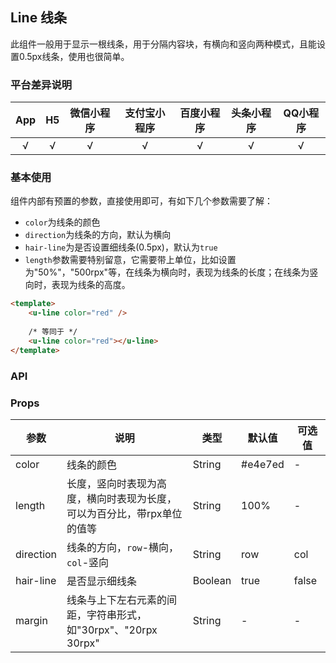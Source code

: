 ## Line 线条

<demo-model url="/pages/componentsB/line/index"></demo-model>

此组件一般用于显示一根线条，用于分隔内容块，有横向和竖向两种模式，且能设置0.5px线条，使用也很简单。


### 平台差异说明

|App|H5|微信小程序|支付宝小程序|百度小程序|头条小程序|QQ小程序|
|:-:|:-:|:-:|:-:|:-:|:-:|:-:|
|√|√|√|√|√|√|√|

### 基本使用

组件内部有预置的参数，直接使用即可，有如下几个参数需要了解：

- `color`为线条的颜色
- `direction`为线条的方向，默认为横向
- `hair-line`为是否设置细线条(0.5px)，默认为`true`
- `length`参数需要特别留意，它需要带上单位，比如设置为"50%"，"500rpx"等，在线条为横向时，表现为线条的长度；在线条为竖向时，表现为线条的高度。

```html
<template>
	<u-line color="red" />
	
	/* 等同于 */
	<u-line color="red"></u-line>
</template>
```


### API

### Props

| 参数          | 说明            | 类型            | 默认值             |  可选值   |
|-------------  |---------------- |---------------|------------------ |-------- |
| color | 线条的颜色 | String | #e4e7ed | - |
| length | 长度，竖向时表现为高度，横向时表现为长度，可以为百分比，带rpx单位的值等 | String | 100% | - |
| direction | 线条的方向，`row`-横向，`col`-竖向 | String | row | col |
| hair-line | 是否显示细线条 | Boolean  | true | false |
| margin | 线条与上下左右元素的间距，字符串形式，如"30rpx"、"20rpx 30rpx" | String  | - | - |


<style scoped>
h3[id=props] + table thead tr th:nth-child(2){
	width: 40%;
}
</style>